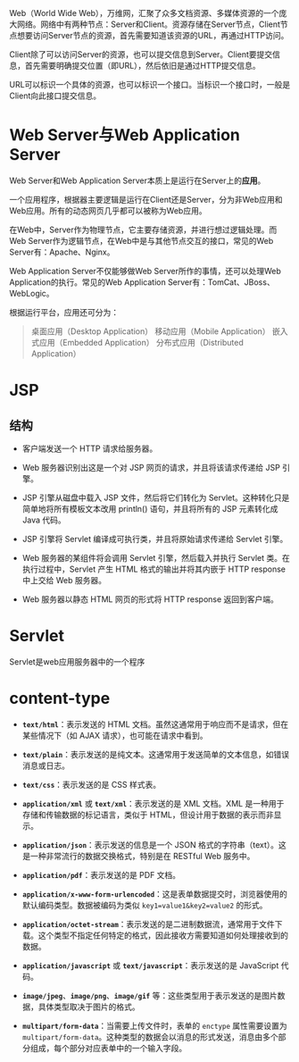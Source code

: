 Web（World Wide Web），万维网，汇聚了众多文档资源、多媒体资源的一个庞大网络。网络中有两种节点：Server和Client。资源存储在Server节点，Client节点想要访问Server节点的资源，首先需要知道该资源的URL，再通过HTTP访问。

Client除了可以访问Server的资源，也可以提交信息到Server。Client要提交信息，首先需要明确提交位置（即URL），然后依旧是通过HTTP提交信息。

URL可以标识一个具体的资源，也可以标识一个接口。当标识一个接口时，一般是Client向此接口提交信息。

# Web Server与Web Application Server
Web Server和Web Application Server本质上是运行在Server上的**应用**。

一个应用程序，根据器主要逻辑是运行在Client还是Server，分为非Web应用和Web应用。所有的动态网页几乎都可以被称为Web应用。

在Web中，Server作为物理节点，它主要存储资源，并进行想过逻辑处理。而Web Server作为逻辑节点，在Web中是与其他节点交互的接口，常见的Web Server有：Apache、Nginx。

Web Application Server不仅能够做Web Server所作的事情，还可以处理Web Application的执行。常见的Web Application Server有：TomCat、JBoss、WebLogic。


根据运行平台，应用还可分为：
>桌面应用（Desktop Application）
>移动应用（Mobile Application）
>嵌入式应用（Embedded Application）
>分布式应用（Distributed Application）

# JSP
## 结构
- 客户端发送一个 HTTP 请求给服务器。
    
- Web 服务器识别出这是一个对 JSP 网页的请求，并且将该请求传递给 JSP 引擎。
    
- JSP 引擎从磁盘中载入 JSP 文件，然后将它们转化为 Servlet。这种转化只是简单地将所有模板文本改用 println() 语句，并且将所有的 JSP 元素转化成 Java 代码。
    
- JSP 引擎将 Servlet 编译成可执行类，并且将原始请求传递给 Servlet 引擎。
    
- Web 服务器的某组件将会调用 Servlet 引擎，然后载入并执行 Servlet 类。在执行过程中，Servlet 产生 HTML 格式的输出并将其内嵌于 HTTP response 中上交给 Web 服务器。
    
- Web 服务器以静态 HTML 网页的形式将 HTTP response 返回到客户端。


# Servlet
Servlet是web应用服务器中的一个程序


# content-type
- **`text/html`**：表示发送的 HTML 文档。虽然这通常用于响应而不是请求，但在某些情况下（如 AJAX 请求），也可能在请求中看到。

- **`text/plain`**：表示发送的是纯文本。这通常用于发送简单的文本信息，如错误消息或日志。

- **`text/css`**：表示发送的是 CSS 样式表。

- **`application/xml`** 或 **`text/xml`**：表示发送的是 XML 文档。XML 是一种用于存储和传输数据的标记语言，类似于 HTML，但设计用于数据的表示而非显示。

- **`application/json`**：表示发送的信息是一个 JSON 格式的字符串（text）。这是一种非常流行的数据交换格式，特别是在 RESTful Web 服务中。

- **`application/pdf`**：表示发送的是 PDF 文档。

- **`application/x-www-form-urlencoded`**：这是表单数据提交时，浏览器使用的默认编码类型。数据被编码为类似 `key1=value1&key2=value2` 的形式。

- **`application/octet-stream`**：表示发送的是二进制数据流，通常用于文件下载。这个类型不指定任何特定的格式，因此接收方需要知道如何处理接收到的数据。
- **`application/javascript`** 或 **`text/javascript`**：表示发送的是 JavaScript 代码。

- **`image/jpeg`**、**`image/png`**、**`image/gif`** 等：这些类型用于表示发送的是图片数据，具体类型取决于图片的格式。

- **`multipart/form-data`**：当需要上传文件时，表单的 `enctype` 属性需要设置为 `multipart/form-data`。这种类型的数据会以消息的形式发送，消息由多个部分组成，每个部分对应表单中的一个输入字段。